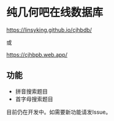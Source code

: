  # 纯几何吧在线数据库

https://linsyking.github.io/cjhbdb/

或

https://cjhbpb.web.app/

## 功能

- 拼音搜索题目
- 首字母搜索题目

目前仍在开发中。如需要新功能请发Issue。

